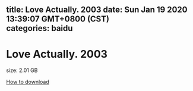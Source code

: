 
title: Love Actually. 2003
date: Sun Jan 19 2020 13:39:07 GMT+0800 (CST)    
categories: baidu
---

# Love Actually. 2003
size: 2.01 GB
 
 

[How to download](https://bpcam.bemobtrk.com/go/2ceec3aa-1ca2-46d6-b9ff-aaa5c184517c?jno=3159)